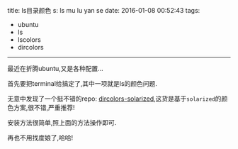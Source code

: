 title: ls目录颜色
s: ls mu lu yan se
date: 2016-01-08 00:52:43
tags:
- ubuntu
- ls
- lscolors
- dircolors
---

最近在折腾ubuntu,又是各种配置...

首先要把terminal给搞定了,其中一项就是ls的颜色问题.

无意中发现了一个挺不错的repo: [dircolors-solarized](https://github.com/seebi/dircolors-solarized),这货是基于`solarized`的颜色方案,很不错,严重推荐!

安装方法很简单,照上面的方法操作即可.

再也不用找度娘了,哈哈!
